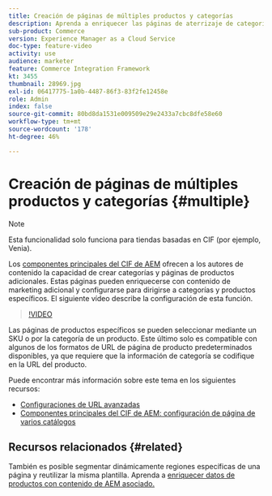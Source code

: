 ```yaml
---
title: Creación de páginas de múltiples productos y categorías
description: Aprenda a enriquecer las páginas de aterrizaje de categorías y detalles del producto con contenido de marketing segmentado.
sub-product: Commerce
version: Experience Manager as a Cloud Service
doc-type: feature-video
activity: use
audience: marketer
feature: Commerce Integration Framework
kt: 3455
thumbnail: 28969.jpg
exl-id: 06417775-1a0b-4487-86f3-83f2fe12458e
role: Admin
index: false
source-git-commit: 80bd8da1531e009509e29e2433a7cbc8dfe58e60
workflow-type: tm+mt
source-wordcount: '178'
ht-degree: 46%

---
```



# Creación de páginas de múltiples productos y categorías {#multiple}

>[!NOTE]
>
> Esta funcionalidad solo funciona para tiendas basadas en CIF (por ejemplo, Venia).

Los [componentes principales del CIF de AEM](https://github.com/adobe/aem-core-cif-components) ofrecen a los autores de contenido la capacidad de crear categorías y páginas de productos adicionales. Estas páginas pueden enriquecerse con contenido de marketing adicional y configurarse para dirigirse a categorías y productos específicos. El siguiente vídeo describe la configuración de esta función.

>[!VIDEO](https://video.tv.adobe.com/v/28969/?quality=12)

Las páginas de productos específicos se pueden seleccionar mediante un SKU o por la categoría de un producto. Este último solo es compatible con algunos de los formatos de URL de página de producto predeterminados disponibles, ya que requiere que la información de categoría se codifique en la URL del producto.

Puede encontrar más información sobre este tema en los siguientes recursos:

- [Configuraciones de URL avanzadas](/help/commerce-cloud/cif-storefront/configuring/advanced-url-configuration.md)
- [Componentes principales del CIF de AEM: configuración de página de varios catálogos](https://github.com/adobe/aem-core-cif-components/wiki/configuration#multi-catalog-page-template-configuration)

## Recursos relacionados {#related}

También es posible segmentar dinámicamente regiones específicas de una página y reutilizar la misma plantilla. Aprenda a [enriquecer datos de productos con contenido de AEM asociado.](/help/commerce-cloud/cif-storefront/authoring/enrich-product-associated-content.md)
